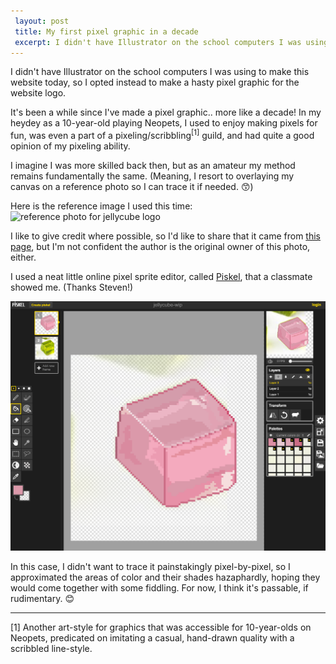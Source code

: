 ```yaml
---
 layout: post
 title: My first pixel graphic in a decade
 excerpt: I didn't have Illustrator on the school computers I was using to make this website today, so I opted instead to make a hasty pixel graphic for the website logo.
---
```

 
I didn't have Illustrator on the school computers I was using to make this website today, so I opted instead to make a hasty pixel graphic for the website logo.
 
It's been a while since I've made a pixel graphic.. more like a decade! In my heydey as a 10-year-old playing Neopets, I used to enjoy making pixels for fun, was even a part of a pixeling/scribbling<sup>[1]</sup> guild, and had quite a good opinion of my pixeling ability.
 
I imagine I was more skilled back then, but as an amateur my method remains fundamentally the same. (Meaning, I resort to overlaying my canvas on a reference photo so I can trace it if needed. 😙)
 
Here is the reference image I used this time:  
![reference photo for jellycube logo](https://beginningmiddleandtheedge.files.wordpress.com/2012/09/jelly-cubes.jpg)
 
I like to give credit where possible, so I'd like to share that it came from [this page](https://beginningmiddleandtheedge.com/2012/09/19/jelly-on-the-plate-wibble-wobble-jelly-on-the-plate/), but I'm not confident the author is the original owner of this photo, either.
 
I used a neat little online pixel sprite editor, called [Piskel](http://www.piskelapp.com/), that a classmate showed me. (Thanks Steven!)
 
![screenshot of logo being edited in Piskel](https://github.com/electrachong/electrachong.github.io/blob/master/images/2016-6-28-pixel-graphic/screenshot.png?raw=true)
 
In this case, I didn't want to trace it painstakingly pixel-by-pixel, so I approximated the areas of color and their shades hazaphardly, hoping they would come together with some fiddling. For now, I think it's passable, if rudimentary. 😊

---
[1] Another art-style for graphics that was accessible for 10-year-olds on Neopets, predicated on imitating a casual, hand-drawn quality with a scribbled line-style.
